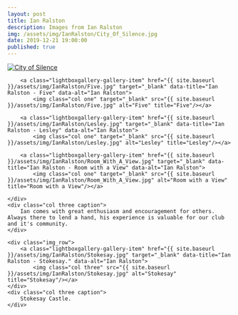 ```yaml
---
layout: post
title: Ian Ralston
description: Images from Ian Ralston
img: /assets/img/IanRalston/City_Of_Silence.jpg
date: 2019-12-21 19:00:00 
published: true
---
```


<div class="lightboxgallery-gallery">
	<div class="img_row">
		<a class="lightboxgallery-gallery-item" href="{{ site.baseurl }}/assets/img/IanRalston/City_Of_Silence.jpg" target="_blank" data-title="Ian Ralston - City of Silence" data-alt="Ian Ralston">
			<img  class="col one" src="{{ site.baseurl }}/assets/img/IanRalston/City_Of_Silence.jpg" alt="City of Silence" title="City of Silence"/></a>

		<a class="lightboxgallery-gallery-item" href="{{ site.baseurl }}/assets/img/IanRalston/Five.jpg" target="_blank" data-title="Ian Ralston - Five" data-alt="Ian Ralston">
			<img class="col one" target="_blank" src="{{ site.baseurl }}/assets/img/IanRalston/Five.jpg" alt="Five" title="Five"/></a>

		<a class="lightboxgallery-gallery-item" href="{{ site.baseurl }}/assets/img/IanRalston/Lesley.jpg" target="_blank" data-title="Ian Ralston - Lesley" data-alt="Ian Ralston">
			<img class="col one" target="_blank" src="{{ site.baseurl }}/assets/img/IanRalston/Lesley.jpg" alt="Lesley" title="Lesley"/></a>

		<a class="lightboxgallery-gallery-item" href="{{ site.baseurl }}/assets/img/IanRalston/Room_With_A_View.jpg" target="_blank" data-title="Ian Ralston - Room with a View" data-alt="Ian Ralston">
			<img class="col one" target="_blank" src="{{ site.baseurl }}/assets/img/IanRalston/Room_With_A_View.jpg" alt="Room with a View" title="Room with a View"/></a>	

	</div>
	<div class="col three caption">
		Ian comes with great enthusiasm and encouragement for others. Always there to lend a hand, his experience is valuable for our club and it's community. 
	</div>

	<div class="img_row">
		<a class="lightboxgallery-gallery-item" href="{{ site.baseurl }}/assets/img/IanRalston/Stokesay.jpg" target="_blank" data-title="Ian Ralston - Stokesay." data-alt="Ian Ralston">
			<img class="col three" src="{{ site.baseurl }}/assets/img/IanRalston/Stokesay.jpg" alt="Stokesay" title="Stokesay"/></a>
	</div>
	<div class="col three caption">
		Stokesay Castle. 
	</div>
</div>

<br>

